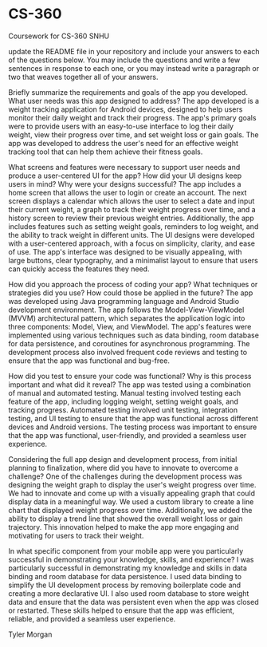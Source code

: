 # CS-360
Coursework for CS-360 SNHU

update the README file in your repository and include your answers to each of the questions below. You may include the questions and write a few sentences in response to each one, or you may instead write a paragraph or two that weaves together all of your answers.

Briefly summarize the requirements and goals of the app you developed. What user needs was this app designed to address?
The app developed is a weight tracking application for Android devices, designed to help users monitor their daily weight and track their progress. The app's primary goals were to provide users with an easy-to-use interface to log their daily weight, view their progress over time, and set weight loss or gain goals. The app was developed to address the user's need for an effective weight tracking tool that can help them achieve their fitness goals.


What screens and features were necessary to support user needs and produce a user-centered UI for the app? How did your UI designs keep users in mind? Why were your designs successful?
The app includes a home screen that allows the user to login or create an account. The next screen displays a calendar which allows the user to select a date and input their current weight, a graph to track their weight progress over time, and a history screen to review their previous weight entries. Additionally, the app includes features such as setting weight goals, reminders to log weight, and the ability to track weight in different units. The UI designs were developed with a user-centered approach, with a focus on simplicity, clarity, and ease of use. The app's interface was designed to be visually appealing, with large buttons, clear typography, and a minimalist layout to ensure that users can quickly access the features they need.


How did you approach the process of coding your app? What techniques or strategies did you use? How could those be applied in the future?
The app was developed using Java programming language and Android Studio development environment. The app follows the Model-View-ViewModel (MVVM) architectural pattern, which separates the application logic into three components: Model, View, and ViewModel. The app's features were implemented using various techniques such as data binding, room database for data persistence, and coroutines for asynchronous programming. The development process also involved frequent code reviews and testing to ensure that the app was functional and bug-free.


How did you test to ensure your code was functional? Why is this process important and what did it reveal?
The app was tested using a combination of manual and automated testing. Manual testing involved testing each feature of the app, including logging weight, setting weight goals, and tracking progress. Automated testing involved unit testing, integration testing, and UI testing to ensure that the app was functional across different devices and Android versions. The testing process was important to ensure that the app was functional, user-friendly, and provided a seamless user experience.


Considering the full app design and development process, from initial planning to finalization, where did you have to innovate to overcome a challenge?
One of the challenges during the development process was designing the weight graph to display the user's weight progress over time. We had to innovate and come up with a visually appealing graph that could display data in a meaningful way. We used a custom library to create a line chart that displayed weight progress over time. Additionally, we added the ability to display a trend line that showed the overall weight loss or gain trajectory. This innovation helped to make the app more engaging and motivating for users to track their weight.


In what specific component from your mobile app were you particularly successful in demonstrating your knowledge, skills, and experience?
I was particularly successful in demonstrating my knowledge and skills in data binding and room database for data persistence. I used data binding to simplify the UI development process by removing boilerplate code and creating a more declarative UI. I also used room database to store weight data and ensure that the data was persistent even when the app was closed or restarted. These skills helped to ensure that the app was efficient, reliable, and provided a seamless user experience.

Tyler Morgan
